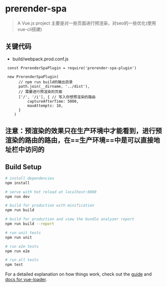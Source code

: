 # prerender-spa

> A Vue.js project
> 主要是对一些页面进行预渲染，对seo的一些优化(使用vue-cli搭建)
## 关键代码
- build/webpack.prod.conf.js

```
 const PrerenderSpaPlugin = require('prerender-spa-plugin')
 
 new PrerenderSpaPlugin(
      // npm run build的输出目录
      path.join(__dirname, '../dist'),
      // 需要进行预渲染的页面
      ['/', '/i'], { // 写入你想预渲染的路由
          captureAfterTime: 5000,
          maxAttempts: 10,
      }
    )
```
## 注意：预渲染的效果只在生产环境中才能看到，进行预渲染的路由的路由，在==生产环境==中是可以直接地址栏中访问的

## Build Setup

``` bash
# install dependencies
npm install

# serve with hot reload at localhost:8080
npm run dev

# build for production with minification
npm run build

# build for production and view the bundle analyzer report
npm run build --report

# run unit tests
npm run unit

# run e2e tests
npm run e2e

# run all tests
npm test
```

For a detailed explanation on how things work, check out the [guide](http://vuejs-templates.github.io/webpack/) and [docs for vue-loader](http://vuejs.github.io/vue-loader).
